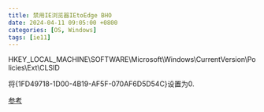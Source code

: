 ```yaml
---
title: 禁用IE浏览器IEtoEdge BHO
date: 2024-04-11 09:05:00 +0800
categories: [OS, Windows]
tags: [ie11]
---
```

  
HKEY_LOCAL_MACHINE\SOFTWARE\Microsoft\Windows\CurrentVersion\Policies\Ext\CLSID  

将{1FD49718-1D00-4B19-AF5F-070AF6D5D54C}设置为0. 

[参考](https://www.zabkat.com/blog/remove-edge-bho.htm)